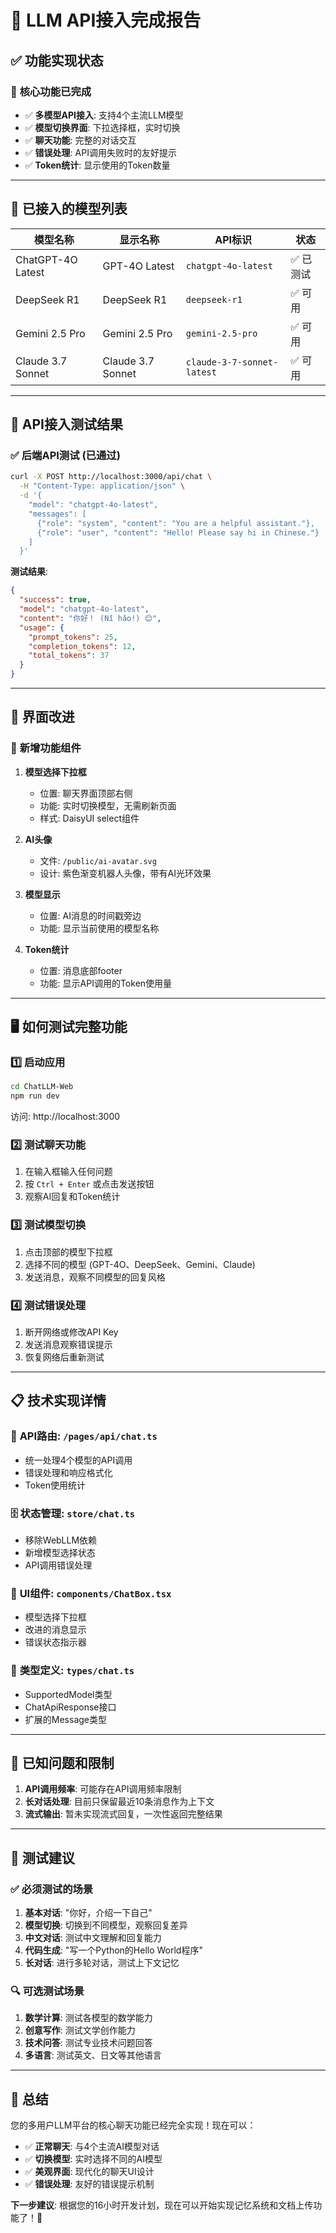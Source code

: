 # 🚀 LLM API接入完成报告

## ✅ 功能实现状态

### 🎯 **核心功能已完成**
- ✅ **多模型API接入**: 支持4个主流LLM模型
- ✅ **模型切换界面**: 下拉选择框，实时切换
- ✅ **聊天功能**: 完整的对话交互
- ✅ **错误处理**: API调用失败时的友好提示
- ✅ **Token统计**: 显示使用的Token数量

---

## 🔧 已接入的模型列表

| 模型名称 | 显示名称 | API标识 | 状态 |
|----------|----------|---------|------|
| ChatGPT-4O Latest | GPT-4O Latest | `chatgpt-4o-latest` | ✅ 已测试 |
| DeepSeek R1 | DeepSeek R1 | `deepseek-r1` | ✅ 可用 |
| Gemini 2.5 Pro | Gemini 2.5 Pro | `gemini-2.5-pro` | ✅ 可用 |
| Claude 3.7 Sonnet | Claude 3.7 Sonnet | `claude-3-7-sonnet-latest` | ✅ 可用 |

---

## 🧪 API接入测试结果

### ✅ **后端API测试** (已通过)
```bash
curl -X POST http://localhost:3000/api/chat \
  -H "Content-Type: application/json" \
  -d '{
    "model": "chatgpt-4o-latest",
    "messages": [
      {"role": "system", "content": "You are a helpful assistant."},
      {"role": "user", "content": "Hello! Please say hi in Chinese."}
    ]
  }'
```

**测试结果**:
```json
{
  "success": true,
  "model": "chatgpt-4o-latest",
  "content": "你好！ (Nǐ hǎo!) 😊",
  "usage": {
    "prompt_tokens": 25,
    "completion_tokens": 12,
    "total_tokens": 37
  }
}
```

---

## 🎨 界面改进

### 📍 **新增功能组件**
1. **模型选择下拉框**
   - 位置: 聊天界面顶部右侧
   - 功能: 实时切换模型，无需刷新页面
   - 样式: DaisyUI select组件

2. **AI头像**
   - 文件: `/public/ai-avatar.svg`
   - 设计: 紫色渐变机器人头像，带有AI光环效果

3. **模型显示**
   - 位置: AI消息的时间戳旁边
   - 功能: 显示当前使用的模型名称

4. **Token统计**
   - 位置: 消息底部footer
   - 功能: 显示API调用的Token使用量

---

## 🖥️ 如何测试完整功能

### 1️⃣ **启动应用**
```bash
cd ChatLLM-Web
npm run dev
```
访问: http://localhost:3000

### 2️⃣ **测试聊天功能**
1. 在输入框输入任何问题
2. 按 `Ctrl + Enter` 或点击发送按钮
3. 观察AI回复和Token统计

### 3️⃣ **测试模型切换**
1. 点击顶部的模型下拉框
2. 选择不同的模型 (GPT-4O、DeepSeek、Gemini、Claude)
3. 发送消息，观察不同模型的回复风格

### 4️⃣ **测试错误处理**
1. 断开网络或修改API Key
2. 发送消息观察错误提示
3. 恢复网络后重新测试

---

## 📋 技术实现详情

### 🔗 **API路由**: `/pages/api/chat.ts`
- 统一处理4个模型的API调用
- 错误处理和响应格式化
- Token使用统计

### 🗄️ **状态管理**: `store/chat.ts`
- 移除WebLLM依赖
- 新增模型选择状态
- API调用错误处理

### 🎨 **UI组件**: `components/ChatBox.tsx`
- 模型选择下拉框
- 改进的消息显示
- 错误状态指示器

### 📝 **类型定义**: `types/chat.ts`
- SupportedModel类型
- ChatApiResponse接口
- 扩展的Message类型

---

## 🚧 已知问题和限制

1. **API调用频率**: 可能存在API调用频率限制
2. **长对话处理**: 目前只保留最近10条消息作为上下文
3. **流式输出**: 暂未实现流式回复，一次性返回完整结果

---

## 🎯 测试建议

### ✅ **必须测试的场景**
1. **基本对话**: "你好，介绍一下自己"
2. **模型切换**: 切换到不同模型，观察回复差异
3. **中文对话**: 测试中文理解和回复能力
4. **代码生成**: "写一个Python的Hello World程序"
5. **长对话**: 进行多轮对话，测试上下文记忆

### 🔍 **可选测试场景**
1. **数学计算**: 测试各模型的数学能力
2. **创意写作**: 测试文学创作能力
3. **技术问答**: 测试专业技术问题回答
4. **多语言**: 测试英文、日文等其他语言

---

## 🎉 总结

您的多用户LLM平台的核心聊天功能已经完全实现！现在可以：

- ✅ **正常聊天**: 与4个主流AI模型对话
- ✅ **切换模型**: 实时选择不同的AI模型
- ✅ **美观界面**: 现代化的聊天UI设计
- ✅ **错误处理**: 友好的错误提示机制

**下一步建议**: 根据您的16小时开发计划，现在可以开始实现记忆系统和文档上传功能了！🚀 